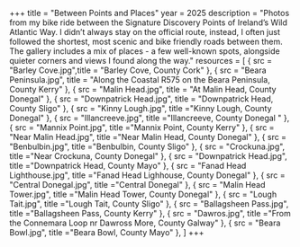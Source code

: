 +++
title = "Between Points and Places"
year = 2025
description = "Photos from my bike ride between the Signature Discovery Points of Ireland’s Wild Atlantic Way. I didn’t always stay on the official route, instead, I often just followed the shortest, most scenic and bike friendly roads between them. The gallery includes a mix of places - a few well-known spots, alongside quieter corners and views I found along the way."
resources = [
  { src = "Barley Cove.jpg",title = "Barley Cove, County Cork" },
  { src = "Beara Peninsula.jpg", title = "Along the Coastal R575 on the Beara Peninsula, County Kerry" },
  { src = "Malin Head.jpg", title = "At Malin Head, County Donegal" }, 
  { src = "Downpatrick Head.jpg", title = "Downpatrick Head, County Sligo" },
  { src = "Kinny Lough.jpg", title ="Kinny Lough, County Donegal" },
  { src = "Illancreeve.jpg", title ="Illancreeve, County Donegal " },
  { src = "Mannix Point.jpg", title ="Mannix Point, County Kerry" },
  { src = "Near Malin Head.jpg", title ="Near Malin Head, County Donegal" },
  { src = "Benbulbin.jpg", title ="Benbulbin, County Sligo" },
  { src = "Crockuna.jpg", title ="Near Crockuna, County Donegal" },
  { src = "Downpatrick Head.jpg", title ="Downpatrick Head, County Mayo" },
  { src = "Fanad Head Lighthouse.jpg", title ="Fanad Head Lighhouse, County Donegal" },
  { src = "Central Donegal.jpg", title ="Central Donegal" },
  { src = "Malin Head Tower.jpg", title ="Malin Head Tower, County Donegal" },
  { src = "Lough Tait.jpg", title ="Lough Tait, County Sligo" },
  { src = "Ballagsheen Pass.jpg", title ="Ballagsheen Pass, County Kerry" },
  { src = "Dawros.jpg", title ="From the Connemara Loop nr Dawross More, County Galway" },
  { src = "Beara Bowl.jpg", title ="Beara Bowl, County Mayo" },
]
+++

